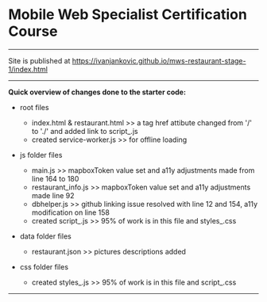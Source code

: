 # Mobile Web Specialist Certification Course
---
Site is published at https://ivanjankovic.github.io/mws-restaurant-stage-1/index.html

---
**Quick overview of changes done to the starter code:** 
* root files
  * index.html & restaurant.html >> a tag href attibute changed from '/' to './' and added link to script_.js
  * created service-worker.js >> for offline loading
* js folder files
  * main.js >> mapboxToken value set and a11y adjustments made from line 164 to 180
  * restaurant_info.js  >> mapboxToken value set and a11y adjustments made line 92
  * dbhelper.js  >> github linking issue resolved with line 12 and 154, a11y modification on line 158
  * created script_.js >> 95% of work is in this file and styles_.css

* data folder files
  * restaurant.json >> pictures descriptions added

* css folder files
  * created styles_.js >> 95% of work is in this file and script_.css

---